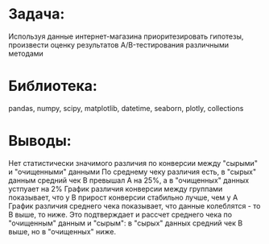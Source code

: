 # Задача:
Используя данные интернет-магазина приоритезировать гипотезы, произвести оценку результатов A/B-тестирования различными методами

# Библиотека:
pandas, numpy, scipy, matplotlib, datetime, seaborn, plotly, collections

# Выводы:
Нет статистически значимого различия по конверсии между "сырыми" и "очищенными" данными По среднему чеку различия есть, в "сырых" данным средний чек В превышал А на 25%, а в "очищенных" данных устпуает на 2% График различия конверсии между группами показывает, что у В прирост конверсии стабильно лучше, чем у А График различия среднего чека показывает, что данные колеблятся - то В выше, то ниже. Это подтверждает и рассчет среднего чека по "очищенным" данным и "сырым": в "сырых" данных средний чек В выше, но в "очищенных" ниже.
